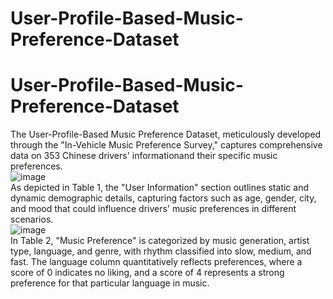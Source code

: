 # User-Profile-Based-Music-Preference-Dataset
# User-Profile-Based-Music-Preference-Dataset
The User-Profile-Based Music Preference Dataset, meticulously developed through the "In-Vehicle Music Preference Survey," captures comprehensive data on 353 Chinese drivers' informationand their specific music preferences.  
![image](https://github.com/RuiyangGao/User-Profile-Based-Music-Preference-Dataset/assets/167753371/b4bbb740-6416-4026-a354-39e89cf2d741)  
As depicted in Table 1, the "User Information" section outlines static and dynamic demographic details, capturing factors such as age, gender, city, and mood that could influence drivers' music preferences in different scenarios.     
![image](https://github.com/RuiyangGao/User-Profile-Based-Music-Preference-Dataset/assets/167753371/1e48bf53-480e-4238-ada1-18302ab77dff)  
In Table 2, "Music Preference" is categorized by music generation, artist type, language, and genre, with rhythm classified into slow, medium, and fast. The language column quantitatively reflects preferences, where a score of 0 indicates no liking, and a score of 4 represents a strong preference for that particular language in music.  

